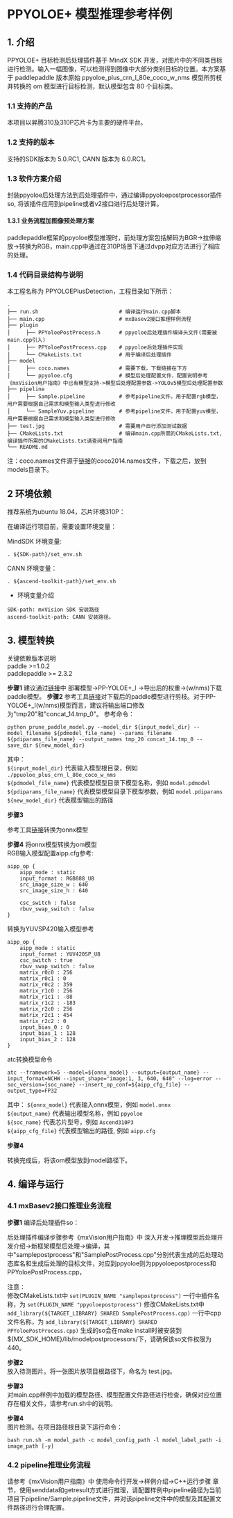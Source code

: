 # PPYOLOE+ 模型推理参考样例
## 1. 介绍

PPYOLOE+ 目标检测后处理插件基于 MindX SDK 开发，对图片中的不同类目标进行检测。输入一幅图像，可以检测得到图像中大部分类别目标的位置。本方案基于 paddlepaddle 版本原始 ppyoloe_plus_crn_l_80e_coco_w_nms 模型所剪枝并转换的 om 模型进行目标检测，默认模型包含 80 个目标类。

### 1.1 支持的产品

本项目以昇腾310及310P芯片卡为主要的硬件平台。


### 1.2 支持的版本

支持的SDK版本为 5.0.RC1, CANN 版本为 6.0.RC1。


### 1.3 软件方案介绍 

封装ppyoloe后处理方法到后处理插件中，通过编译ppyoloepostprocessor插件so, 将该插件应用到pipeline或者v2接口进行后处理计算。

#### 1.3.1 业务流程加图像预处理方案

paddlepaddle框架的ppyoloe模型推理时，前处理方案包括解码为BGR->拉伸缩放->转换为RGB，main.cpp中通过在310P场景下通过dvpp对应方法进行了相应的处理。                            

### 1.4 代码目录结构与说明

本工程名称为 PPYOLOEPlusDetection，工程目录如下所示：
```
.
├── run.sh                          # 编译运行main.cpp脚本
├── main.cpp                        # mxBasev2接口推理样例流程
├── plugin
│     ├── PPYoloePostProcess.h      # ppyoloe后处理插件编译头文件(需要被main.cpp引入)
│     ├── PPYoloePostProcess.cpp    # ppyoloe后处理插件实现
│     └── CMakeLists.txt            # 用于编译后处理插件
├── model
│     ├── coco.names                # 需要下载，下载链接在下方
│     └── ppyoloe.cfg               # 模型后处理配置文件，配置说明参考《mxVision用户指南》中已有模型支持->模型后处理配置参数->YOLOv5模型后处理配置参数
├── pipeline
│     ├── Sample.pipeline           # 参考pipeline文件，用于配置rgb模型，用户需要根据自己需求和模型输入类型进行修改
│     └── SampleYuv.pipeline        # 参考pipeline文件，用于配置yuv模型，用户需要根据自己需求和模型输入类型进行修改
├── test.jpg                        # 需要用户自行添加测试数据
├── CMakeLists.txt                  # 编译main.cpp所需的CMakeLists.txt, 编译插件所需的CMakeLists.txt请查阅用户指南  
└── README.md

```

注：coco.names文件源于[链接](https://gitee.com/ascend/mindxsdk-referenceapps/blob/master/contrib/Collision/model/coco.names)的coco2014.names文件，下载之后，放到models目录下。



## 2 环境依赖

推荐系统为ubuntu 18.04，芯片环境310P：

在编译运行项目前，需要设置环境变量：

MindSDK 环境变量:

```
. ${SDK-path}/set_env.sh
```

CANN 环境变量：

```
. ${ascend-toolkit-path}/set_env.sh
```

- 环境变量介绍

```
SDK-path: mxVision SDK 安装路径
ascend-toolkit-path: CANN 安装路径。
```  

## 3. 模型转换    

关键依赖版本说明    
paddle >=1.0.2    
paddlepaddle >= 2.3.2    

**步骤1** 
建议通过[链接](https://github.com/PaddlePaddle/PaddleYOLO/blob/develop/docs/MODEL_ZOO_cn.md#PP-YOLOE)中 部署模型->PP-YOLOE+_l ->导出后的权重->(w/nms)下载paddle模型。
**步骤2** 
参考工具[链接](https://github.com/PaddlePaddle/Paddle2ONNX/tree/develop/tools/paddle)对下载后的paddle模型进行剪枝。对于PP-YOLOE+_l(w/nms)模型而言，建议将输出端口修改为"tmp20"和"concat_14.tmp_0"。
参考命令：
```
python prune_paddle_model.py --model_dir ${input_model_dir} --model_filename ${pdmodel_file_name} --params_filename ${pdiparams_file_name} --output_names tmp_20 concat_14.tmp_0 --save_dir ${new_model_dir}
```    
其中：  
```${input_model_dir}``` 代表输入模型根目录，例如 ```./ppuoloe_plus_crn_l_80e_coco_w_nms```   
```${pdmodel_file_name}``` 代表模型模型目录下模型名称，例如 ```model.pdmodel```   
```${pdiparams_file_name}``` 代表模型模型目录下模型参数，例如 ```model.pdiparams```   
```${new_model_dir}``` 代表模型输出的路径     

**步骤3**   

参考工具[链接](https://github.com/PaddlePaddle/Paddle2ONNX/blob/develop/README.md)转换为onnx模型

**步骤4** 
将onnx模型转换为om模型   
RGB输入模型配置aipp.cfg参考:
```
aipp_op {
    aipp_mode : static
    input_format : RGB888_U8
    src_image_size_w : 640
    src_image_size_h : 640

    csc_switch : false
    rbuv_swap_switch : false
}
```

转换为YUVSP420输入模型参考
```
aipp_op {
    aipp_mode : static
    input_format : YUV420SP_U8
    csc_switch : true
    rbuv_swap_switch : false
    matrix_r0c0 : 256
    matrix_r0c1 : 0
    matrix_r0c2 : 359
    matrix_r1c0 : 256
    matrix_r1c1 : -88
    matrix_r1c2 : -183
    matrix_r2c0 : 256
    matrix_r2c1 : 454
    matrix_r2c2 : 0
    input_bias_0 : 0
    input_bias_1 : 128
    input_bias_2 : 128
}
```

atc转换模型命令
```
atc --framework=5 --model=${onnx_model} --output={output_name} --input_format=NCHW --input_shape="image:1, 3, 640, 640" --log=error --soc_version={soc_name} --insert_op_conf=${aipp_cfg_file} --output_type=FP32
```
其中：
```${onnx_model}``` 代表输入onnx模型，例如 ```model.onnx```    
```${output_name}``` 代表输出模型名称，例如 ```ppyoloe```    
```${soc_name}``` 代表芯片型号，例如 ```Ascend310P3```    
```${aipp_cfg_file}``` 代表模型输出的路径, 例如 ```aipp.cfg```     

**步骤4** 

转换完成后，将该om模型放到model路径下。

## 4. 编译与运行

### 4.1 mxBasev2接口推理业务流程

**步骤1** 编译后处理插件so：  

后处理插件编译步骤参考《mxVision用户指南》中 深入开发->推理模型后处理开发介绍->新框架模型后处理->编译，其中"samplepostprocess"和"SamplePostProcess.cpp"分别代表生成的后处理动态库名和生成后处理的目标文件，对应到ppyoloe则为ppyoloepostprocess和PPYoloePostProcess.cpp，

注意：  
修改CMakeLists.txt中 ```set(PLUGIN_NAME "samplepostprocess")``` 一行中插件名称，为 ```set(PLUGIN_NAME "ppyoloepostprocess")```
修改CMakeLists.txt中 ```add_library(${TARGET_LIBRARY} SHARED SamplePostProcess.cpp)``` 一行中cpp文件名称，为 ```add_library(${TARGET_LIBRARY} SHARED PPYoloePostProcess.cpp)```
生成的so会在make install时被安装到${MX_SDK_HOME}/lib/modelpostprocessors/下，请确保该so文件权限为440。

**步骤2**  
放入待测图片。将一张图片放项目根路径下，命名为 test.jpg。

**步骤3**   
对main.cpp样例中加载的模型路径、模型配置文件路径进行检查，确保对应位置存在相关文件，请参考run.sh中的说明。

**步骤4**   
图片检测。在项目路径根目录下运行命令：

```
bash run.sh -m model_path -c model_config_path -l model_label_path -i image_path [-y]
```     
### 4.2 pipeline推理业务流程

请参考《mxVision用户指南》中 使用命令行开发->样例介绍->C++运行步骤 章节，使用senddata和getresult方式进行推理，请配置样例中pipeline路径为当前项目下pipeline/Sample.pipeline文件，并对该pipeline文件中的模型及其配置文件路径进行合理配置。
